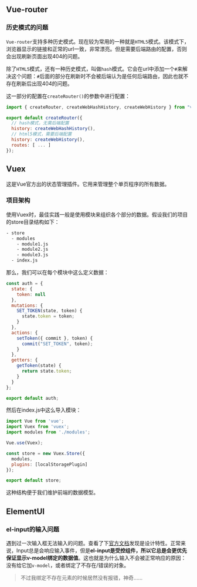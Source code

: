 ## Vue-router

### 历史模式的问题

`Vue-router`支持多种历史模式。现在较为常用的一种就是`HTML5`模式。该模式下，浏览器显示的链接和正常的url一致，非常漂亮。但是需要后端路由的配置，否则会出现刷新页面出现404的问题。

除了`HTML5`模式，还有一种历史模式，叫做`hash`模式。它会在url中添加一个`#`来解决这个问题：`#`后面的部分在刷新时不会被后端认为是任何后端路由，因此也就不存在刷新后出现404的问题。

这一部分的配置在`createRouter()`的参数中进行配置：

```js
import { createRouter, createWebHashHistory, createWebHistory } from "vue-router";

export default createRouter({
  // hash模式，无需后端配置
  history: createWebHashHistory(),
  // html5模式，需要后端配置
  history: createWebHistory(),
  routes: [ ... ]
});
```

## Vuex

这是Vue官方出的状态管理插件。它用来管理整个单页程序的所有数据。

### 项目架构

使用Vuex时，最佳实践一般是使用模块来组织各个部分的数据。假设我们的项目的store目录结构如下：

```bash
- store
  - modules
    - module1.js
    - module2.js
    - module3.js
  - index.js
```

那么，我们可以在每个模块中这么定义数据：

```js
const auth = {
  state: {
    token: null
  },
  mutations: {
    SET_TOKEN(state, token) {
      state.token = token;
    }
  },
  actions: {
    setToken({ commit }, token) {
      commit("SET_TOKEN", token);
    }
  },
  getters: {
    getToken(state) {
      return state.token;
    }
  }
};

export default auth;
```

然后在index.js中这么导入模块：

```js
import Vue from 'vue';
import Vuex from 'vuex';
import modules from './modules';

Vue.use(Vuex);

const store = new Vuex.Store({
  modules,
  plugins: [localStoragePlugin]
});

export default store;
```

这种结构便于我们维护前端的数据模型。

## ElementUI

### el-input的输入问题

遇到过一次输入框无法输入的问题。查看了下[官方文档](https://element-plus.gitee.io/zh-CN/component/input.html#input-%E8%BE%93%E5%85%A5%E6%A1%86)发现是设计特性。正常来说，Input总是会响应输入事件，但是**el-input是受控组件，所以它总是会更优先保证显示v-model绑定的数据值**。这也就是为什么输入不会被正常响应的原因：没有给它加`v-model`，或者绑定了不存在/错误的对象。

>不过我绑定不存在元素的时候居然没有报错，神奇......

